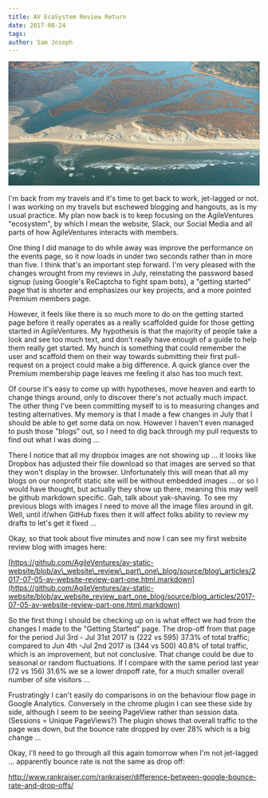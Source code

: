 ```yaml
---
title: AV EcoSystem Review Return
date: 2017-08-24
tags: 
author: Sam Joseph
---
```


![ecosystem](/images/ecosystem.jpg)

I'm back from my travels and it's time to get back to work, jet-lagged or not.  I was working on my travels but eschewed blogging and hangouts, as is my usual practice.  My plan now back is to keep focusing on the AgileVentures "ecosystem", by which I mean the website, Slack, our Social Media and all parts of how AgileVentures interacts with members.

One thing I did manage to do while away was improve the performance on the events page, so it now loads in under two seconds rather than in more than five.  I think that's an important step forward.  I'm very pleased with the changes wrought from my reviews in July, reinstating the password based signup (using Google's ReCaptcha to fight spam bots), a "getting started" page that is shorter and emphasizes our key projects, and a more pointed Premium members page. 

However, it feels like there is so much more to do on the getting started page before it really operates as a really scaffolded guide for those getting started in AgileVentures.  My hypothesis is that the majority of people take a look and see too much text, and don't really have enough of a guide to help them really get started.  My hunch is something that could remember the user and scaffold them on their way towards submitting their first pull-request on a project could make a big difference.  A quick glance over the Premium membership page leaves me feeling it also has too much text.

Of course it's easy to come up with hypotheses, move heaven and earth to change things around, only to discover there's not actually much impact.  The other thing I've been committing myself to is to measuring changes and testing alternatives.  My memory is that I made a few changes in July that I should be able to get some data on now.  However I haven't even managed to push those "blogs" out, so I need to dig back through my pull requests to find out what I was doing ...

There I notice that all my dropbox images are not showing up ... it looks like Dropbox has adjusted their file download so that images are served so that they won't display in the browser.  Unfortunately this will mean that all my blogs on our nonprofit static site will be without embedded images ... or so I would have thought, but actually they show up there, meaning this may well be github markdown specific. Gah, talk about yak-shaving.   To see my previous blogs with images I need to move all the image files around in git.  Well, until if/when GitHub fixes then it will affect folks ability to review my drafts to let's get it fixed ...

Okay, so that took about five minutes and now I can see my first website review blog with images here:

[https://github.com/AgileVentures/av-static-website/blob/av\_website\_review\_part\_one\_blog/source/blog\_articles/2017-07-05-av-website-review-part-one.html.markdown](https://github.com/AgileVentures/av-static-website/blob/av_website_review_part_one_blog/source/blog_articles/2017-07-05-av-website-review-part-one.html.markdown)

So the first thing I should be checking up on is what effect we had from the changes I made to the "Getting Started" page.  The drop-off from that page for the period Jul 3rd - Jul 31st 2017 is (222 vs 595) 37.3% of total traffic; compared to Jun 4th -Jul 2nd 2017 is (344 vs 500) 40.8% of total traffic, which is an improvement, but not conclusive.  That change could be due to seasonal or random fluctuations. If I compare with the same period last year (72 vs 156) 31.6% we se a lower dropoff rate, for a much smaller overall number of site visitors ...

Frustratingly I can't easily do comparisons in on the behaviour flow page in Google Analytics.  Conversely in the chrome plugin I can see these side by side, although I seem to be seeing PageView rather than session data. (Sessions = Unique PageViews?) The plugin shows that overall traffic to the page was down, but the bounce rate dropped by over 28% which is a big change ...

Okay, I'll need to go through all this again tomorrow when I'm not jet-lagged ... apparently bounce rate is not the same as drop off:

http://www.rankraiser.com/rankraiser/difference-between-google-bounce-rate-and-drop-offs/
